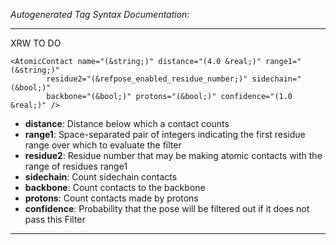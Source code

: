 _Autogenerated Tag Syntax Documentation:_

---
XRW TO DO

```
<AtomicContact name="(&string;)" distance="(4.0 &real;)" range1="(&string;)"
        residue2="(&refpose_enabled_residue_number;)" sidechain="(&bool;)"
        backbone="(&bool;)" protons="(&bool;)" confidence="(1.0 &real;)" />
```

-   **distance**: Distance below which a contact counts
-   **range1**: Space-separated pair of integers indicating the first residue range over which to evaluate the filter
-   **residue2**: Residue number that may be making atomic contacts with the range of residues range1
-   **sidechain**: Count sidechain contacts
-   **backbone**: Count contacts to the backbone
-   **protons**: Count contacts made by protons
-   **confidence**: Probability that the pose will be filtered out if it does not pass this Filter

---
